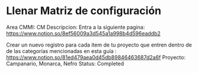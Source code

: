 # Llenar Matriz de configuración

Area CMMI: CM
Descripcion: Entra a la siguiente pagina: https://www.notion.so/8ef56009a3d545a1a998b4d596eaddb2 

Crear  un nuevo registro para cada ítem de tu proyecto que entren dentro de de las categorías mencionadas en esta guía :
https://www.notion.so/81ed479aea0d45db89846463687d2a6f 
Proyecto: Campanario, Monarca, Nefro
Status: Completed